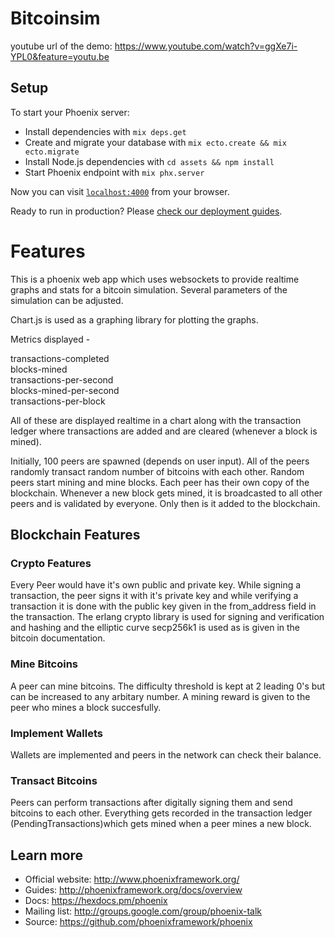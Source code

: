 # Bitcoinsim

youtube url of the demo: https://www.youtube.com/watch?v=ggXe7i-YPL0&feature=youtu.be

## Setup

To start your Phoenix server:

  * Install dependencies with `mix deps.get`
  * Create and migrate your database with `mix ecto.create && mix ecto.migrate`
  * Install Node.js dependencies with `cd assets && npm install`
  * Start Phoenix endpoint with `mix phx.server`

Now you can visit [`localhost:4000`](http://localhost:4000) from your browser.

Ready to run in production? Please [check our deployment guides](http://www.phoenixframework.org/docs/deployment).

# Features

This is a phoenix web app which uses websockets to provide realtime graphs and stats for a bitcoin simulation. Several parameters of the simulation can be adjusted.

Chart.js is used as a graphing library for plotting the graphs.

Metrics displayed -

transactions-completed  
blocks-mined  
transactions-per-second  
blocks-mined-per-second  
transactions-per-block

All of these are displayed realtime in a chart along with the transaction ledger where transactions are added and are cleared (whenever a block is mined).

Initially, 100 peers are spawned (depends on user input). All of the peers randomly transact random number of bitcoins with each other. Random peers start mining and mine blocks. Each peer has their own copy of the blockchain. Whenever a new block gets mined, it is broadcasted to all other peers and is validated by everyone. Only then is it added to the blockchain.

## Blockchain Features

### Crypto Features

Every Peer would have it's own public and private key. While signing a transaction, the peer signs it with it's private key and while verifying a transaction it is done with the public key given in the from_address field in the transaction. The erlang crypto library is used for signing and verification and hashing and the elliptic curve secp256k1 is used as is given in the bitcoin documentation.

### Mine Bitcoins

A peer can mine bitcoins. The difficulty threshold is kept at 2 leading 0's but can be increased to any arbitary number. A mining reward is given to the peer who mines a block succesfully.

### Implement Wallets

Wallets are implemented and peers in the network can check their balance.

### Transact Bitcoins

Peers can perform transactions after digitally signing them and send bitcoins to each other. Everything gets recorded in the transaction ledger (PendingTransactions)which gets mined when a peer mines a new block.


## Learn more

  * Official website: http://www.phoenixframework.org/
  * Guides: http://phoenixframework.org/docs/overview
  * Docs: https://hexdocs.pm/phoenix
  * Mailing list: http://groups.google.com/group/phoenix-talk
  * Source: https://github.com/phoenixframework/phoenix
